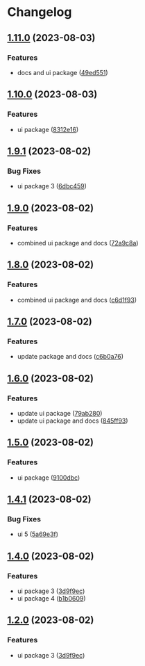 # Changelog

## [1.11.0](https://github.com/alojzy231/release-please-playground/compare/ui-master-v1.10.0...ui-master-v1.11.0) (2023-08-03)


### Features

* docs and ui package ([49ed551](https://github.com/alojzy231/release-please-playground/commit/49ed5518c856f86dccc5d7cb77fcf790aadebd7a))

## [1.10.0](https://github.com/alojzy231/release-please-playground/compare/ui-master-v1.9.1...ui-master-v1.10.0) (2023-08-03)


### Features

* ui package ([8312e16](https://github.com/alojzy231/release-please-playground/commit/8312e165bbe7bb00828898d95e169c531eaff590))

## [1.9.1](https://github.com/alojzy231/release-please-playground/compare/ui-master-v1.9.0...ui-master-v1.9.1) (2023-08-02)


### Bug Fixes

* ui package 3 ([6dbc459](https://github.com/alojzy231/release-please-playground/commit/6dbc459e679eb708e64f1865f55ba25b919d17f1))

## [1.9.0](https://github.com/alojzy231/release-please-playground/compare/ui-master-v1.8.0...ui-master-v1.9.0) (2023-08-02)


### Features

* combined ui package and docs ([72a9c8a](https://github.com/alojzy231/release-please-playground/commit/72a9c8a72a6e63d063b565de3c8683f3a5c5300f))

## [1.8.0](https://github.com/alojzy231/release-please-playground/compare/ui-master-v1.7.0...ui-master-v1.8.0) (2023-08-02)


### Features

* combined ui package and docs ([c6d1f93](https://github.com/alojzy231/release-please-playground/commit/c6d1f937636cb848dae1ef9dc04def83c0a5b656))

## [1.7.0](https://github.com/alojzy231/release-please-playground/compare/ui-master-v1.6.0...ui-master-v1.7.0) (2023-08-02)


### Features

* update package and docs ([c6b0a76](https://github.com/alojzy231/release-please-playground/commit/c6b0a763aeb04a0478a62232e2ecc41dd10ebef6))

## [1.6.0](https://github.com/alojzy231/release-please-playground/compare/ui-master-v1.5.0...ui-master-v1.6.0) (2023-08-02)


### Features

* update ui package ([79ab280](https://github.com/alojzy231/release-please-playground/commit/79ab280312f4076ef43d5ec462f272901c1aae24))
* update ui package and docs ([845ff93](https://github.com/alojzy231/release-please-playground/commit/845ff930b0dd54f49463a2832a52f77b4ccbd55c))

## [1.5.0](https://github.com/alojzy231/release-please-playground/compare/ui-master-v1.4.1...ui-master-v1.5.0) (2023-08-02)


### Features

* ui package ([9100dbc](https://github.com/alojzy231/release-please-playground/commit/9100dbc435bfc2d6181681a9ba13b3e68812e544))

## [1.4.1](https://github.com/alojzy231/release-please-playground/compare/ui-master-v1.4.0...ui-master-v1.4.1) (2023-08-02)


### Bug Fixes

* ui 5 ([5a69e3f](https://github.com/alojzy231/release-please-playground/commit/5a69e3f6bac44ad5551b574d879bbdfbe66aca73))

## [1.4.0](https://github.com/alojzy231/release-please-playground/compare/ui-master-v1.3.0...ui-master-v1.4.0) (2023-08-02)


### Features

* ui package 3 ([3d9f9ec](https://github.com/alojzy231/release-please-playground/commit/3d9f9ec95f81b2ff7041e16485131bc84453de3d))
* ui package 4 ([b1b0609](https://github.com/alojzy231/release-please-playground/commit/b1b0609202c09615a6c8736027729dd00b54946d))

## [1.2.0](https://github.com/alojzy231/release-please-playground/compare/ui-master-v1.1.0...ui-master-v1.2.0) (2023-08-02)


### Features

* ui package 3 ([3d9f9ec](https://github.com/alojzy231/release-please-playground/commit/3d9f9ec95f81b2ff7041e16485131bc84453de3d))
